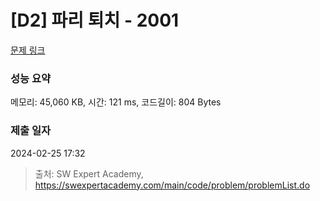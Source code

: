 # [D2] 파리 퇴치 - 2001 

[문제 링크](https://swexpertacademy.com/main/code/problem/problemDetail.do?contestProbId=AV5PzOCKAigDFAUq) 

### 성능 요약

메모리: 45,060 KB, 시간: 121 ms, 코드길이: 804 Bytes

### 제출 일자

2024-02-25 17:32



> 출처: SW Expert Academy, https://swexpertacademy.com/main/code/problem/problemList.do